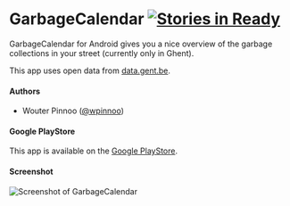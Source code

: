 GarbageCalendar [![Stories in Ready](https://badge.waffle.io/wpinnoo/GarbageCalendar.png?label=ready)](https://waffle.io/wpinnoo/GarbageCalendar)  
===============

GarbageCalendar for Android gives you a nice overview of the garbage collections in your street (currently only in Ghent).   

This app uses open data from [data.gent.be](http://data.gent.be/datasets/ivago-inzamelkalender-0).

#### Authors
* Wouter Pinnoo ([@wpinnoo](http://github.com/wpinnoo))

#### Google PlayStore
This app is available on the [Google PlayStore](https://play.google.com/store/apps/details?id=eu.pinnoo.garbagecalendar).

#### Screenshot
![Screenshot of GarbageCalendar](https://raw.github.com/wpinnoo/GarbageCalendar/master/images/screenshots/nl/combi-1.png)
